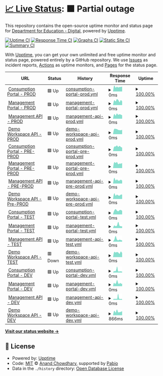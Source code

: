 # [📈 Live Status](https://DfE-Digital.github.io/find-and-use-an-api-upptime): <!--live status--> **🟧 Partial outage**

This repository contains the open-source uptime monitor and status page for [Department for Education - Digital](http://education.gov.uk/), powered by [Upptime](https://github.com/upptime/upptime).

[![Uptime CI](https://github.com/DfE-Digital/find-and-use-an-api-upptime/workflows/Uptime%20CI/badge.svg)](https://github.com/DfE-Digital/find-and-use-an-api-upptime/actions?query=workflow%3A%22Uptime+CI%22)
[![Response Time CI](https://github.com/DfE-Digital/find-and-use-an-api-upptime/workflows/Response%20Time%20CI/badge.svg)](https://github.com/DfE-Digital/find-and-use-an-api-upptime/actions?query=workflow%3A%22Response+Time+CI%22)
[![Graphs CI](https://github.com/DfE-Digital/find-and-use-an-api-upptime/workflows/Graphs%20CI/badge.svg)](https://github.com/DfE-Digital/find-and-use-an-api-upptime/actions?query=workflow%3A%22Graphs+CI%22)
[![Static Site CI](https://github.com/DfE-Digital/find-and-use-an-api-upptime/workflows/Static%20Site%20CI/badge.svg)](https://github.com/DfE-Digital/find-and-use-an-api-upptime/actions?query=workflow%3A%22Static+Site+CI%22)
[![Summary CI](https://github.com/DfE-Digital/find-and-use-an-api-upptime/workflows/Summary%20CI/badge.svg)](https://github.com/DfE-Digital/find-and-use-an-api-upptime/actions?query=workflow%3A%22Summary+CI%22)

With [Upptime](https://upptime.js.org), you can get your own unlimited and free uptime monitor and status page, powered entirely by a GitHub repository. We use [Issues](https://github.com/DfE-Digital/find-and-use-an-api-upptime/issues) as incident reports, [Actions](https://github.com/DfE-Digital/find-and-use-an-api-upptime/actions) as uptime monitors, and [Pages](https://DfE-Digital.github.io/find-and-use-an-api-upptime) for the status page.

<!--start: status pages-->
<!-- This summary is generated by Upptime (https://github.com/upptime/upptime) -->
<!-- Do not edit this manually, your changes will be overwritten -->
<!-- prettier-ignore -->
| URL | Status | History | Response Time | Uptime |
| --- | ------ | ------- | ------------- | ------ |
| <img alt="" src="https://icons.duckduckgo.com/ip3/beta-find-and-use-an-api.education.gov.uk.ico" height="13"> [Consumption Portal - PROD](https://beta-find-and-use-an-api.education.gov.uk) | 🟩 Up | [consumption-portal-prod.yml](https://github.com/DFE-Digital/find-and-use-an-api-upptime/commits/HEAD/history/consumption-portal-prod.yml) | <details><summary><img alt="Response time graph" src="./graphs/consumption-portal-prod/response-time-week.png" height="20"> 0ms</summary><br><a href="https://DfE-Digital.github.io/find-and-use-an-api-upptime/history/consumption-portal-prod"><img alt="Response time 673" src="https://img.shields.io/endpoint?url=https%3A%2F%2Fraw.githubusercontent.com%2FDFE-Digital%2Ffind-and-use-an-api-upptime%2FHEAD%2Fapi%2Fconsumption-portal-prod%2Fresponse-time.json"></a><br><a href="https://DfE-Digital.github.io/find-and-use-an-api-upptime/history/consumption-portal-prod"><img alt="24-hour response time 0" src="https://img.shields.io/endpoint?url=https%3A%2F%2Fraw.githubusercontent.com%2FDFE-Digital%2Ffind-and-use-an-api-upptime%2FHEAD%2Fapi%2Fconsumption-portal-prod%2Fresponse-time-day.json"></a><br><a href="https://DfE-Digital.github.io/find-and-use-an-api-upptime/history/consumption-portal-prod"><img alt="7-day response time 0" src="https://img.shields.io/endpoint?url=https%3A%2F%2Fraw.githubusercontent.com%2FDFE-Digital%2Ffind-and-use-an-api-upptime%2FHEAD%2Fapi%2Fconsumption-portal-prod%2Fresponse-time-week.json"></a><br><a href="https://DfE-Digital.github.io/find-and-use-an-api-upptime/history/consumption-portal-prod"><img alt="30-day response time 763" src="https://img.shields.io/endpoint?url=https%3A%2F%2Fraw.githubusercontent.com%2FDFE-Digital%2Ffind-and-use-an-api-upptime%2FHEAD%2Fapi%2Fconsumption-portal-prod%2Fresponse-time-month.json"></a><br><a href="https://DfE-Digital.github.io/find-and-use-an-api-upptime/history/consumption-portal-prod"><img alt="1-year response time 673" src="https://img.shields.io/endpoint?url=https%3A%2F%2Fraw.githubusercontent.com%2FDFE-Digital%2Ffind-and-use-an-api-upptime%2FHEAD%2Fapi%2Fconsumption-portal-prod%2Fresponse-time-year.json"></a></details> | <details><summary><a href="https://DfE-Digital.github.io/find-and-use-an-api-upptime/history/consumption-portal-prod">100.00%</a></summary><a href="https://DfE-Digital.github.io/find-and-use-an-api-upptime/history/consumption-portal-prod"><img alt="All-time uptime 90.08%" src="https://img.shields.io/endpoint?url=https%3A%2F%2Fraw.githubusercontent.com%2FDFE-Digital%2Ffind-and-use-an-api-upptime%2FHEAD%2Fapi%2Fconsumption-portal-prod%2Fuptime.json"></a><br><a href="https://DfE-Digital.github.io/find-and-use-an-api-upptime/history/consumption-portal-prod"><img alt="24-hour uptime 100.00%" src="https://img.shields.io/endpoint?url=https%3A%2F%2Fraw.githubusercontent.com%2FDFE-Digital%2Ffind-and-use-an-api-upptime%2FHEAD%2Fapi%2Fconsumption-portal-prod%2Fuptime-day.json"></a><br><a href="https://DfE-Digital.github.io/find-and-use-an-api-upptime/history/consumption-portal-prod"><img alt="7-day uptime 100.00%" src="https://img.shields.io/endpoint?url=https%3A%2F%2Fraw.githubusercontent.com%2FDFE-Digital%2Ffind-and-use-an-api-upptime%2FHEAD%2Fapi%2Fconsumption-portal-prod%2Fuptime-week.json"></a><br><a href="https://DfE-Digital.github.io/find-and-use-an-api-upptime/history/consumption-portal-prod"><img alt="30-day uptime 100.00%" src="https://img.shields.io/endpoint?url=https%3A%2F%2Fraw.githubusercontent.com%2FDFE-Digital%2Ffind-and-use-an-api-upptime%2FHEAD%2Fapi%2Fconsumption-portal-prod%2Fuptime-month.json"></a><br><a href="https://DfE-Digital.github.io/find-and-use-an-api-upptime/history/consumption-portal-prod"><img alt="1-year uptime 90.08%" src="https://img.shields.io/endpoint?url=https%3A%2F%2Fraw.githubusercontent.com%2FDFE-Digital%2Ffind-and-use-an-api-upptime%2FHEAD%2Fapi%2Fconsumption-portal-prod%2Fuptime-year.json"></a></details>
| <img alt="" src="https://icons.duckduckgo.com/ip3/apimanagement.education.gov.uk.ico" height="13"> [Management Portal - PROD](https://apimanagement.education.gov.uk) | 🟩 Up | [management-portal-prod.yml](https://github.com/DFE-Digital/find-and-use-an-api-upptime/commits/HEAD/history/management-portal-prod.yml) | <details><summary><img alt="Response time graph" src="./graphs/management-portal-prod/response-time-week.png" height="20"> 0ms</summary><br><a href="https://DfE-Digital.github.io/find-and-use-an-api-upptime/history/management-portal-prod"><img alt="Response time 696" src="https://img.shields.io/endpoint?url=https%3A%2F%2Fraw.githubusercontent.com%2FDFE-Digital%2Ffind-and-use-an-api-upptime%2FHEAD%2Fapi%2Fmanagement-portal-prod%2Fresponse-time.json"></a><br><a href="https://DfE-Digital.github.io/find-and-use-an-api-upptime/history/management-portal-prod"><img alt="24-hour response time 0" src="https://img.shields.io/endpoint?url=https%3A%2F%2Fraw.githubusercontent.com%2FDFE-Digital%2Ffind-and-use-an-api-upptime%2FHEAD%2Fapi%2Fmanagement-portal-prod%2Fresponse-time-day.json"></a><br><a href="https://DfE-Digital.github.io/find-and-use-an-api-upptime/history/management-portal-prod"><img alt="7-day response time 0" src="https://img.shields.io/endpoint?url=https%3A%2F%2Fraw.githubusercontent.com%2FDFE-Digital%2Ffind-and-use-an-api-upptime%2FHEAD%2Fapi%2Fmanagement-portal-prod%2Fresponse-time-week.json"></a><br><a href="https://DfE-Digital.github.io/find-and-use-an-api-upptime/history/management-portal-prod"><img alt="30-day response time 0" src="https://img.shields.io/endpoint?url=https%3A%2F%2Fraw.githubusercontent.com%2FDFE-Digital%2Ffind-and-use-an-api-upptime%2FHEAD%2Fapi%2Fmanagement-portal-prod%2Fresponse-time-month.json"></a><br><a href="https://DfE-Digital.github.io/find-and-use-an-api-upptime/history/management-portal-prod"><img alt="1-year response time 696" src="https://img.shields.io/endpoint?url=https%3A%2F%2Fraw.githubusercontent.com%2FDFE-Digital%2Ffind-and-use-an-api-upptime%2FHEAD%2Fapi%2Fmanagement-portal-prod%2Fresponse-time-year.json"></a></details> | <details><summary><a href="https://DfE-Digital.github.io/find-and-use-an-api-upptime/history/management-portal-prod">100.00%</a></summary><a href="https://DfE-Digital.github.io/find-and-use-an-api-upptime/history/management-portal-prod"><img alt="All-time uptime 100.00%" src="https://img.shields.io/endpoint?url=https%3A%2F%2Fraw.githubusercontent.com%2FDFE-Digital%2Ffind-and-use-an-api-upptime%2FHEAD%2Fapi%2Fmanagement-portal-prod%2Fuptime.json"></a><br><a href="https://DfE-Digital.github.io/find-and-use-an-api-upptime/history/management-portal-prod"><img alt="24-hour uptime 100.00%" src="https://img.shields.io/endpoint?url=https%3A%2F%2Fraw.githubusercontent.com%2FDFE-Digital%2Ffind-and-use-an-api-upptime%2FHEAD%2Fapi%2Fmanagement-portal-prod%2Fuptime-day.json"></a><br><a href="https://DfE-Digital.github.io/find-and-use-an-api-upptime/history/management-portal-prod"><img alt="7-day uptime 100.00%" src="https://img.shields.io/endpoint?url=https%3A%2F%2Fraw.githubusercontent.com%2FDFE-Digital%2Ffind-and-use-an-api-upptime%2FHEAD%2Fapi%2Fmanagement-portal-prod%2Fuptime-week.json"></a><br><a href="https://DfE-Digital.github.io/find-and-use-an-api-upptime/history/management-portal-prod"><img alt="30-day uptime 100.00%" src="https://img.shields.io/endpoint?url=https%3A%2F%2Fraw.githubusercontent.com%2FDFE-Digital%2Ffind-and-use-an-api-upptime%2FHEAD%2Fapi%2Fmanagement-portal-prod%2Fuptime-month.json"></a><br><a href="https://DfE-Digital.github.io/find-and-use-an-api-upptime/history/management-portal-prod"><img alt="1-year uptime 100.00%" src="https://img.shields.io/endpoint?url=https%3A%2F%2Fraw.githubusercontent.com%2FDFE-Digital%2Ffind-and-use-an-api-upptime%2FHEAD%2Fapi%2Fmanagement-portal-prod%2Fuptime-year.json"></a></details>
| <img alt="" src="https://icons.duckduckgo.com/ip3/apimanagement.education.gov.uk.ico" height="13"> [Management API - PROD](https://apimanagement.education.gov.uk/api/tasks/apis) | 🟩 Up | [management-api-prod.yml](https://github.com/DFE-Digital/find-and-use-an-api-upptime/commits/HEAD/history/management-api-prod.yml) | <details><summary><img alt="Response time graph" src="./graphs/management-api-prod/response-time-week.png" height="20"> 0ms</summary><br><a href="https://DfE-Digital.github.io/find-and-use-an-api-upptime/history/management-api-prod"><img alt="Response time 185" src="https://img.shields.io/endpoint?url=https%3A%2F%2Fraw.githubusercontent.com%2FDFE-Digital%2Ffind-and-use-an-api-upptime%2FHEAD%2Fapi%2Fmanagement-api-prod%2Fresponse-time.json"></a><br><a href="https://DfE-Digital.github.io/find-and-use-an-api-upptime/history/management-api-prod"><img alt="24-hour response time 0" src="https://img.shields.io/endpoint?url=https%3A%2F%2Fraw.githubusercontent.com%2FDFE-Digital%2Ffind-and-use-an-api-upptime%2FHEAD%2Fapi%2Fmanagement-api-prod%2Fresponse-time-day.json"></a><br><a href="https://DfE-Digital.github.io/find-and-use-an-api-upptime/history/management-api-prod"><img alt="7-day response time 0" src="https://img.shields.io/endpoint?url=https%3A%2F%2Fraw.githubusercontent.com%2FDFE-Digital%2Ffind-and-use-an-api-upptime%2FHEAD%2Fapi%2Fmanagement-api-prod%2Fresponse-time-week.json"></a><br><a href="https://DfE-Digital.github.io/find-and-use-an-api-upptime/history/management-api-prod"><img alt="30-day response time 0" src="https://img.shields.io/endpoint?url=https%3A%2F%2Fraw.githubusercontent.com%2FDFE-Digital%2Ffind-and-use-an-api-upptime%2FHEAD%2Fapi%2Fmanagement-api-prod%2Fresponse-time-month.json"></a><br><a href="https://DfE-Digital.github.io/find-and-use-an-api-upptime/history/management-api-prod"><img alt="1-year response time 185" src="https://img.shields.io/endpoint?url=https%3A%2F%2Fraw.githubusercontent.com%2FDFE-Digital%2Ffind-and-use-an-api-upptime%2FHEAD%2Fapi%2Fmanagement-api-prod%2Fresponse-time-year.json"></a></details> | <details><summary><a href="https://DfE-Digital.github.io/find-and-use-an-api-upptime/history/management-api-prod">100.00%</a></summary><a href="https://DfE-Digital.github.io/find-and-use-an-api-upptime/history/management-api-prod"><img alt="All-time uptime 99.91%" src="https://img.shields.io/endpoint?url=https%3A%2F%2Fraw.githubusercontent.com%2FDFE-Digital%2Ffind-and-use-an-api-upptime%2FHEAD%2Fapi%2Fmanagement-api-prod%2Fuptime.json"></a><br><a href="https://DfE-Digital.github.io/find-and-use-an-api-upptime/history/management-api-prod"><img alt="24-hour uptime 100.00%" src="https://img.shields.io/endpoint?url=https%3A%2F%2Fraw.githubusercontent.com%2FDFE-Digital%2Ffind-and-use-an-api-upptime%2FHEAD%2Fapi%2Fmanagement-api-prod%2Fuptime-day.json"></a><br><a href="https://DfE-Digital.github.io/find-and-use-an-api-upptime/history/management-api-prod"><img alt="7-day uptime 100.00%" src="https://img.shields.io/endpoint?url=https%3A%2F%2Fraw.githubusercontent.com%2FDFE-Digital%2Ffind-and-use-an-api-upptime%2FHEAD%2Fapi%2Fmanagement-api-prod%2Fuptime-week.json"></a><br><a href="https://DfE-Digital.github.io/find-and-use-an-api-upptime/history/management-api-prod"><img alt="30-day uptime 100.00%" src="https://img.shields.io/endpoint?url=https%3A%2F%2Fraw.githubusercontent.com%2FDFE-Digital%2Ffind-and-use-an-api-upptime%2FHEAD%2Fapi%2Fmanagement-api-prod%2Fuptime-month.json"></a><br><a href="https://DfE-Digital.github.io/find-and-use-an-api-upptime/history/management-api-prod"><img alt="1-year uptime 99.91%" src="https://img.shields.io/endpoint?url=https%3A%2F%2Fraw.githubusercontent.com%2FDFE-Digital%2Ffind-and-use-an-api-upptime%2FHEAD%2Fapi%2Fmanagement-api-prod%2Fuptime-year.json"></a></details>
| <img alt="" src="https://icons.duckduckgo.com/ip3/api.education.gov.uk.ico" height="13"> [Demo Workspace API - PROD](https://api.education.gov.uk/example/getInformation) | 🟩 Up | [demo-workspace-api-prod.yml](https://github.com/DFE-Digital/find-and-use-an-api-upptime/commits/HEAD/history/demo-workspace-api-prod.yml) | <details><summary><img alt="Response time graph" src="./graphs/demo-workspace-api-prod/response-time-week.png" height="20"> 0ms</summary><br><a href="https://DfE-Digital.github.io/find-and-use-an-api-upptime/history/demo-workspace-api-prod"><img alt="Response time 531" src="https://img.shields.io/endpoint?url=https%3A%2F%2Fraw.githubusercontent.com%2FDFE-Digital%2Ffind-and-use-an-api-upptime%2FHEAD%2Fapi%2Fdemo-workspace-api-prod%2Fresponse-time.json"></a><br><a href="https://DfE-Digital.github.io/find-and-use-an-api-upptime/history/demo-workspace-api-prod"><img alt="24-hour response time 0" src="https://img.shields.io/endpoint?url=https%3A%2F%2Fraw.githubusercontent.com%2FDFE-Digital%2Ffind-and-use-an-api-upptime%2FHEAD%2Fapi%2Fdemo-workspace-api-prod%2Fresponse-time-day.json"></a><br><a href="https://DfE-Digital.github.io/find-and-use-an-api-upptime/history/demo-workspace-api-prod"><img alt="7-day response time 0" src="https://img.shields.io/endpoint?url=https%3A%2F%2Fraw.githubusercontent.com%2FDFE-Digital%2Ffind-and-use-an-api-upptime%2FHEAD%2Fapi%2Fdemo-workspace-api-prod%2Fresponse-time-week.json"></a><br><a href="https://DfE-Digital.github.io/find-and-use-an-api-upptime/history/demo-workspace-api-prod"><img alt="30-day response time 0" src="https://img.shields.io/endpoint?url=https%3A%2F%2Fraw.githubusercontent.com%2FDFE-Digital%2Ffind-and-use-an-api-upptime%2FHEAD%2Fapi%2Fdemo-workspace-api-prod%2Fresponse-time-month.json"></a><br><a href="https://DfE-Digital.github.io/find-and-use-an-api-upptime/history/demo-workspace-api-prod"><img alt="1-year response time 531" src="https://img.shields.io/endpoint?url=https%3A%2F%2Fraw.githubusercontent.com%2FDFE-Digital%2Ffind-and-use-an-api-upptime%2FHEAD%2Fapi%2Fdemo-workspace-api-prod%2Fresponse-time-year.json"></a></details> | <details><summary><a href="https://DfE-Digital.github.io/find-and-use-an-api-upptime/history/demo-workspace-api-prod">100.00%</a></summary><a href="https://DfE-Digital.github.io/find-and-use-an-api-upptime/history/demo-workspace-api-prod"><img alt="All-time uptime 99.98%" src="https://img.shields.io/endpoint?url=https%3A%2F%2Fraw.githubusercontent.com%2FDFE-Digital%2Ffind-and-use-an-api-upptime%2FHEAD%2Fapi%2Fdemo-workspace-api-prod%2Fuptime.json"></a><br><a href="https://DfE-Digital.github.io/find-and-use-an-api-upptime/history/demo-workspace-api-prod"><img alt="24-hour uptime 100.00%" src="https://img.shields.io/endpoint?url=https%3A%2F%2Fraw.githubusercontent.com%2FDFE-Digital%2Ffind-and-use-an-api-upptime%2FHEAD%2Fapi%2Fdemo-workspace-api-prod%2Fuptime-day.json"></a><br><a href="https://DfE-Digital.github.io/find-and-use-an-api-upptime/history/demo-workspace-api-prod"><img alt="7-day uptime 100.00%" src="https://img.shields.io/endpoint?url=https%3A%2F%2Fraw.githubusercontent.com%2FDFE-Digital%2Ffind-and-use-an-api-upptime%2FHEAD%2Fapi%2Fdemo-workspace-api-prod%2Fuptime-week.json"></a><br><a href="https://DfE-Digital.github.io/find-and-use-an-api-upptime/history/demo-workspace-api-prod"><img alt="30-day uptime 100.00%" src="https://img.shields.io/endpoint?url=https%3A%2F%2Fraw.githubusercontent.com%2FDFE-Digital%2Ffind-and-use-an-api-upptime%2FHEAD%2Fapi%2Fdemo-workspace-api-prod%2Fuptime-month.json"></a><br><a href="https://DfE-Digital.github.io/find-and-use-an-api-upptime/history/demo-workspace-api-prod"><img alt="1-year uptime 99.98%" src="https://img.shields.io/endpoint?url=https%3A%2F%2Fraw.githubusercontent.com%2FDFE-Digital%2Ffind-and-use-an-api-upptime%2FHEAD%2Fapi%2Fdemo-workspace-api-prod%2Fuptime-year.json"></a></details>
| <img alt="" src="https://icons.duckduckgo.com/ip3/pp-find-and-use-an-api.education.gov.uk.ico" height="13"> [Consumption Portal - PRE-PROD](https://pp-find-and-use-an-api.education.gov.uk) | 🟩 Up | [consumption-portal-pre-prod.yml](https://github.com/DFE-Digital/find-and-use-an-api-upptime/commits/HEAD/history/consumption-portal-pre-prod.yml) | <details><summary><img alt="Response time graph" src="./graphs/consumption-portal-pre-prod/response-time-week.png" height="20"> 0ms</summary><br><a href="https://DfE-Digital.github.io/find-and-use-an-api-upptime/history/consumption-portal-pre-prod"><img alt="Response time 677" src="https://img.shields.io/endpoint?url=https%3A%2F%2Fraw.githubusercontent.com%2FDFE-Digital%2Ffind-and-use-an-api-upptime%2FHEAD%2Fapi%2Fconsumption-portal-pre-prod%2Fresponse-time.json"></a><br><a href="https://DfE-Digital.github.io/find-and-use-an-api-upptime/history/consumption-portal-pre-prod"><img alt="24-hour response time 0" src="https://img.shields.io/endpoint?url=https%3A%2F%2Fraw.githubusercontent.com%2FDFE-Digital%2Ffind-and-use-an-api-upptime%2FHEAD%2Fapi%2Fconsumption-portal-pre-prod%2Fresponse-time-day.json"></a><br><a href="https://DfE-Digital.github.io/find-and-use-an-api-upptime/history/consumption-portal-pre-prod"><img alt="7-day response time 0" src="https://img.shields.io/endpoint?url=https%3A%2F%2Fraw.githubusercontent.com%2FDFE-Digital%2Ffind-and-use-an-api-upptime%2FHEAD%2Fapi%2Fconsumption-portal-pre-prod%2Fresponse-time-week.json"></a><br><a href="https://DfE-Digital.github.io/find-and-use-an-api-upptime/history/consumption-portal-pre-prod"><img alt="30-day response time 0" src="https://img.shields.io/endpoint?url=https%3A%2F%2Fraw.githubusercontent.com%2FDFE-Digital%2Ffind-and-use-an-api-upptime%2FHEAD%2Fapi%2Fconsumption-portal-pre-prod%2Fresponse-time-month.json"></a><br><a href="https://DfE-Digital.github.io/find-and-use-an-api-upptime/history/consumption-portal-pre-prod"><img alt="1-year response time 677" src="https://img.shields.io/endpoint?url=https%3A%2F%2Fraw.githubusercontent.com%2FDFE-Digital%2Ffind-and-use-an-api-upptime%2FHEAD%2Fapi%2Fconsumption-portal-pre-prod%2Fresponse-time-year.json"></a></details> | <details><summary><a href="https://DfE-Digital.github.io/find-and-use-an-api-upptime/history/consumption-portal-pre-prod">100.00%</a></summary><a href="https://DfE-Digital.github.io/find-and-use-an-api-upptime/history/consumption-portal-pre-prod"><img alt="All-time uptime 100.00%" src="https://img.shields.io/endpoint?url=https%3A%2F%2Fraw.githubusercontent.com%2FDFE-Digital%2Ffind-and-use-an-api-upptime%2FHEAD%2Fapi%2Fconsumption-portal-pre-prod%2Fuptime.json"></a><br><a href="https://DfE-Digital.github.io/find-and-use-an-api-upptime/history/consumption-portal-pre-prod"><img alt="24-hour uptime 100.00%" src="https://img.shields.io/endpoint?url=https%3A%2F%2Fraw.githubusercontent.com%2FDFE-Digital%2Ffind-and-use-an-api-upptime%2FHEAD%2Fapi%2Fconsumption-portal-pre-prod%2Fuptime-day.json"></a><br><a href="https://DfE-Digital.github.io/find-and-use-an-api-upptime/history/consumption-portal-pre-prod"><img alt="7-day uptime 100.00%" src="https://img.shields.io/endpoint?url=https%3A%2F%2Fraw.githubusercontent.com%2FDFE-Digital%2Ffind-and-use-an-api-upptime%2FHEAD%2Fapi%2Fconsumption-portal-pre-prod%2Fuptime-week.json"></a><br><a href="https://DfE-Digital.github.io/find-and-use-an-api-upptime/history/consumption-portal-pre-prod"><img alt="30-day uptime 100.00%" src="https://img.shields.io/endpoint?url=https%3A%2F%2Fraw.githubusercontent.com%2FDFE-Digital%2Ffind-and-use-an-api-upptime%2FHEAD%2Fapi%2Fconsumption-portal-pre-prod%2Fuptime-month.json"></a><br><a href="https://DfE-Digital.github.io/find-and-use-an-api-upptime/history/consumption-portal-pre-prod"><img alt="1-year uptime 100.00%" src="https://img.shields.io/endpoint?url=https%3A%2F%2Fraw.githubusercontent.com%2FDFE-Digital%2Ffind-and-use-an-api-upptime%2FHEAD%2Fapi%2Fconsumption-portal-pre-prod%2Fuptime-year.json"></a></details>
| <img alt="" src="https://icons.duckduckgo.com/ip3/pp-apimanagement.education.gov.uk.ico" height="13"> [Management Portal - PRE-PROD](https://pp-apimanagement.education.gov.uk) | 🟩 Up | [management-portal-pre-prod.yml](https://github.com/DFE-Digital/find-and-use-an-api-upptime/commits/HEAD/history/management-portal-pre-prod.yml) | <details><summary><img alt="Response time graph" src="./graphs/management-portal-pre-prod/response-time-week.png" height="20"> 0ms</summary><br><a href="https://DfE-Digital.github.io/find-and-use-an-api-upptime/history/management-portal-pre-prod"><img alt="Response time 634" src="https://img.shields.io/endpoint?url=https%3A%2F%2Fraw.githubusercontent.com%2FDFE-Digital%2Ffind-and-use-an-api-upptime%2FHEAD%2Fapi%2Fmanagement-portal-pre-prod%2Fresponse-time.json"></a><br><a href="https://DfE-Digital.github.io/find-and-use-an-api-upptime/history/management-portal-pre-prod"><img alt="24-hour response time 0" src="https://img.shields.io/endpoint?url=https%3A%2F%2Fraw.githubusercontent.com%2FDFE-Digital%2Ffind-and-use-an-api-upptime%2FHEAD%2Fapi%2Fmanagement-portal-pre-prod%2Fresponse-time-day.json"></a><br><a href="https://DfE-Digital.github.io/find-and-use-an-api-upptime/history/management-portal-pre-prod"><img alt="7-day response time 0" src="https://img.shields.io/endpoint?url=https%3A%2F%2Fraw.githubusercontent.com%2FDFE-Digital%2Ffind-and-use-an-api-upptime%2FHEAD%2Fapi%2Fmanagement-portal-pre-prod%2Fresponse-time-week.json"></a><br><a href="https://DfE-Digital.github.io/find-and-use-an-api-upptime/history/management-portal-pre-prod"><img alt="30-day response time 0" src="https://img.shields.io/endpoint?url=https%3A%2F%2Fraw.githubusercontent.com%2FDFE-Digital%2Ffind-and-use-an-api-upptime%2FHEAD%2Fapi%2Fmanagement-portal-pre-prod%2Fresponse-time-month.json"></a><br><a href="https://DfE-Digital.github.io/find-and-use-an-api-upptime/history/management-portal-pre-prod"><img alt="1-year response time 634" src="https://img.shields.io/endpoint?url=https%3A%2F%2Fraw.githubusercontent.com%2FDFE-Digital%2Ffind-and-use-an-api-upptime%2FHEAD%2Fapi%2Fmanagement-portal-pre-prod%2Fresponse-time-year.json"></a></details> | <details><summary><a href="https://DfE-Digital.github.io/find-and-use-an-api-upptime/history/management-portal-pre-prod">100.00%</a></summary><a href="https://DfE-Digital.github.io/find-and-use-an-api-upptime/history/management-portal-pre-prod"><img alt="All-time uptime 100.00%" src="https://img.shields.io/endpoint?url=https%3A%2F%2Fraw.githubusercontent.com%2FDFE-Digital%2Ffind-and-use-an-api-upptime%2FHEAD%2Fapi%2Fmanagement-portal-pre-prod%2Fuptime.json"></a><br><a href="https://DfE-Digital.github.io/find-and-use-an-api-upptime/history/management-portal-pre-prod"><img alt="24-hour uptime 100.00%" src="https://img.shields.io/endpoint?url=https%3A%2F%2Fraw.githubusercontent.com%2FDFE-Digital%2Ffind-and-use-an-api-upptime%2FHEAD%2Fapi%2Fmanagement-portal-pre-prod%2Fuptime-day.json"></a><br><a href="https://DfE-Digital.github.io/find-and-use-an-api-upptime/history/management-portal-pre-prod"><img alt="7-day uptime 100.00%" src="https://img.shields.io/endpoint?url=https%3A%2F%2Fraw.githubusercontent.com%2FDFE-Digital%2Ffind-and-use-an-api-upptime%2FHEAD%2Fapi%2Fmanagement-portal-pre-prod%2Fuptime-week.json"></a><br><a href="https://DfE-Digital.github.io/find-and-use-an-api-upptime/history/management-portal-pre-prod"><img alt="30-day uptime 100.00%" src="https://img.shields.io/endpoint?url=https%3A%2F%2Fraw.githubusercontent.com%2FDFE-Digital%2Ffind-and-use-an-api-upptime%2FHEAD%2Fapi%2Fmanagement-portal-pre-prod%2Fuptime-month.json"></a><br><a href="https://DfE-Digital.github.io/find-and-use-an-api-upptime/history/management-portal-pre-prod"><img alt="1-year uptime 100.00%" src="https://img.shields.io/endpoint?url=https%3A%2F%2Fraw.githubusercontent.com%2FDFE-Digital%2Ffind-and-use-an-api-upptime%2FHEAD%2Fapi%2Fmanagement-portal-pre-prod%2Fuptime-year.json"></a></details>
| <img alt="" src="https://icons.duckduckgo.com/ip3/pp-apimanagement.education.gov.uk.ico" height="13"> [Management API - PRE-PROD](https://pp-apimanagement.education.gov.uk/api/tasks/apis) | 🟩 Up | [management-api-pre-prod.yml](https://github.com/DFE-Digital/find-and-use-an-api-upptime/commits/HEAD/history/management-api-pre-prod.yml) | <details><summary><img alt="Response time graph" src="./graphs/management-api-pre-prod/response-time-week.png" height="20"> 0ms</summary><br><a href="https://DfE-Digital.github.io/find-and-use-an-api-upptime/history/management-api-pre-prod"><img alt="Response time 222" src="https://img.shields.io/endpoint?url=https%3A%2F%2Fraw.githubusercontent.com%2FDFE-Digital%2Ffind-and-use-an-api-upptime%2FHEAD%2Fapi%2Fmanagement-api-pre-prod%2Fresponse-time.json"></a><br><a href="https://DfE-Digital.github.io/find-and-use-an-api-upptime/history/management-api-pre-prod"><img alt="24-hour response time 0" src="https://img.shields.io/endpoint?url=https%3A%2F%2Fraw.githubusercontent.com%2FDFE-Digital%2Ffind-and-use-an-api-upptime%2FHEAD%2Fapi%2Fmanagement-api-pre-prod%2Fresponse-time-day.json"></a><br><a href="https://DfE-Digital.github.io/find-and-use-an-api-upptime/history/management-api-pre-prod"><img alt="7-day response time 0" src="https://img.shields.io/endpoint?url=https%3A%2F%2Fraw.githubusercontent.com%2FDFE-Digital%2Ffind-and-use-an-api-upptime%2FHEAD%2Fapi%2Fmanagement-api-pre-prod%2Fresponse-time-week.json"></a><br><a href="https://DfE-Digital.github.io/find-and-use-an-api-upptime/history/management-api-pre-prod"><img alt="30-day response time 0" src="https://img.shields.io/endpoint?url=https%3A%2F%2Fraw.githubusercontent.com%2FDFE-Digital%2Ffind-and-use-an-api-upptime%2FHEAD%2Fapi%2Fmanagement-api-pre-prod%2Fresponse-time-month.json"></a><br><a href="https://DfE-Digital.github.io/find-and-use-an-api-upptime/history/management-api-pre-prod"><img alt="1-year response time 222" src="https://img.shields.io/endpoint?url=https%3A%2F%2Fraw.githubusercontent.com%2FDFE-Digital%2Ffind-and-use-an-api-upptime%2FHEAD%2Fapi%2Fmanagement-api-pre-prod%2Fresponse-time-year.json"></a></details> | <details><summary><a href="https://DfE-Digital.github.io/find-and-use-an-api-upptime/history/management-api-pre-prod">100.00%</a></summary><a href="https://DfE-Digital.github.io/find-and-use-an-api-upptime/history/management-api-pre-prod"><img alt="All-time uptime 99.91%" src="https://img.shields.io/endpoint?url=https%3A%2F%2Fraw.githubusercontent.com%2FDFE-Digital%2Ffind-and-use-an-api-upptime%2FHEAD%2Fapi%2Fmanagement-api-pre-prod%2Fuptime.json"></a><br><a href="https://DfE-Digital.github.io/find-and-use-an-api-upptime/history/management-api-pre-prod"><img alt="24-hour uptime 100.00%" src="https://img.shields.io/endpoint?url=https%3A%2F%2Fraw.githubusercontent.com%2FDFE-Digital%2Ffind-and-use-an-api-upptime%2FHEAD%2Fapi%2Fmanagement-api-pre-prod%2Fuptime-day.json"></a><br><a href="https://DfE-Digital.github.io/find-and-use-an-api-upptime/history/management-api-pre-prod"><img alt="7-day uptime 100.00%" src="https://img.shields.io/endpoint?url=https%3A%2F%2Fraw.githubusercontent.com%2FDFE-Digital%2Ffind-and-use-an-api-upptime%2FHEAD%2Fapi%2Fmanagement-api-pre-prod%2Fuptime-week.json"></a><br><a href="https://DfE-Digital.github.io/find-and-use-an-api-upptime/history/management-api-pre-prod"><img alt="30-day uptime 100.00%" src="https://img.shields.io/endpoint?url=https%3A%2F%2Fraw.githubusercontent.com%2FDFE-Digital%2Ffind-and-use-an-api-upptime%2FHEAD%2Fapi%2Fmanagement-api-pre-prod%2Fuptime-month.json"></a><br><a href="https://DfE-Digital.github.io/find-and-use-an-api-upptime/history/management-api-pre-prod"><img alt="1-year uptime 99.91%" src="https://img.shields.io/endpoint?url=https%3A%2F%2Fraw.githubusercontent.com%2FDFE-Digital%2Ffind-and-use-an-api-upptime%2FHEAD%2Fapi%2Fmanagement-api-pre-prod%2Fuptime-year.json"></a></details>
| <img alt="" src="https://icons.duckduckgo.com/ip3/pp-api.education.gov.uk.ico" height="13"> [Demo Workspace API - Pre-PROD](https://pp-api.education.gov.uk/example/getInformation) | 🟩 Up | [demo-workspace-api-pre-prod.yml](https://github.com/DFE-Digital/find-and-use-an-api-upptime/commits/HEAD/history/demo-workspace-api-pre-prod.yml) | <details><summary><img alt="Response time graph" src="./graphs/demo-workspace-api-pre-prod/response-time-week.png" height="20"> 0ms</summary><br><a href="https://DfE-Digital.github.io/find-and-use-an-api-upptime/history/demo-workspace-api-pre-prod"><img alt="Response time 421" src="https://img.shields.io/endpoint?url=https%3A%2F%2Fraw.githubusercontent.com%2FDFE-Digital%2Ffind-and-use-an-api-upptime%2FHEAD%2Fapi%2Fdemo-workspace-api-pre-prod%2Fresponse-time.json"></a><br><a href="https://DfE-Digital.github.io/find-and-use-an-api-upptime/history/demo-workspace-api-pre-prod"><img alt="24-hour response time 0" src="https://img.shields.io/endpoint?url=https%3A%2F%2Fraw.githubusercontent.com%2FDFE-Digital%2Ffind-and-use-an-api-upptime%2FHEAD%2Fapi%2Fdemo-workspace-api-pre-prod%2Fresponse-time-day.json"></a><br><a href="https://DfE-Digital.github.io/find-and-use-an-api-upptime/history/demo-workspace-api-pre-prod"><img alt="7-day response time 0" src="https://img.shields.io/endpoint?url=https%3A%2F%2Fraw.githubusercontent.com%2FDFE-Digital%2Ffind-and-use-an-api-upptime%2FHEAD%2Fapi%2Fdemo-workspace-api-pre-prod%2Fresponse-time-week.json"></a><br><a href="https://DfE-Digital.github.io/find-and-use-an-api-upptime/history/demo-workspace-api-pre-prod"><img alt="30-day response time 0" src="https://img.shields.io/endpoint?url=https%3A%2F%2Fraw.githubusercontent.com%2FDFE-Digital%2Ffind-and-use-an-api-upptime%2FHEAD%2Fapi%2Fdemo-workspace-api-pre-prod%2Fresponse-time-month.json"></a><br><a href="https://DfE-Digital.github.io/find-and-use-an-api-upptime/history/demo-workspace-api-pre-prod"><img alt="1-year response time 421" src="https://img.shields.io/endpoint?url=https%3A%2F%2Fraw.githubusercontent.com%2FDFE-Digital%2Ffind-and-use-an-api-upptime%2FHEAD%2Fapi%2Fdemo-workspace-api-pre-prod%2Fresponse-time-year.json"></a></details> | <details><summary><a href="https://DfE-Digital.github.io/find-and-use-an-api-upptime/history/demo-workspace-api-pre-prod">100.00%</a></summary><a href="https://DfE-Digital.github.io/find-and-use-an-api-upptime/history/demo-workspace-api-pre-prod"><img alt="All-time uptime 99.98%" src="https://img.shields.io/endpoint?url=https%3A%2F%2Fraw.githubusercontent.com%2FDFE-Digital%2Ffind-and-use-an-api-upptime%2FHEAD%2Fapi%2Fdemo-workspace-api-pre-prod%2Fuptime.json"></a><br><a href="https://DfE-Digital.github.io/find-and-use-an-api-upptime/history/demo-workspace-api-pre-prod"><img alt="24-hour uptime 100.00%" src="https://img.shields.io/endpoint?url=https%3A%2F%2Fraw.githubusercontent.com%2FDFE-Digital%2Ffind-and-use-an-api-upptime%2FHEAD%2Fapi%2Fdemo-workspace-api-pre-prod%2Fuptime-day.json"></a><br><a href="https://DfE-Digital.github.io/find-and-use-an-api-upptime/history/demo-workspace-api-pre-prod"><img alt="7-day uptime 100.00%" src="https://img.shields.io/endpoint?url=https%3A%2F%2Fraw.githubusercontent.com%2FDFE-Digital%2Ffind-and-use-an-api-upptime%2FHEAD%2Fapi%2Fdemo-workspace-api-pre-prod%2Fuptime-week.json"></a><br><a href="https://DfE-Digital.github.io/find-and-use-an-api-upptime/history/demo-workspace-api-pre-prod"><img alt="30-day uptime 100.00%" src="https://img.shields.io/endpoint?url=https%3A%2F%2Fraw.githubusercontent.com%2FDFE-Digital%2Ffind-and-use-an-api-upptime%2FHEAD%2Fapi%2Fdemo-workspace-api-pre-prod%2Fuptime-month.json"></a><br><a href="https://DfE-Digital.github.io/find-and-use-an-api-upptime/history/demo-workspace-api-pre-prod"><img alt="1-year uptime 99.98%" src="https://img.shields.io/endpoint?url=https%3A%2F%2Fraw.githubusercontent.com%2FDFE-Digital%2Ffind-and-use-an-api-upptime%2FHEAD%2Fapi%2Fdemo-workspace-api-pre-prod%2Fuptime-year.json"></a></details>
| <img alt="" src="https://icons.duckduckgo.com/ip3/test-find-and-use-an-api.education.gov.uk.ico" height="13"> [Consumption Portal - TEST](https://test-find-and-use-an-api.education.gov.uk) | 🟩 Up | [consumption-portal-test.yml](https://github.com/DFE-Digital/find-and-use-an-api-upptime/commits/HEAD/history/consumption-portal-test.yml) | <details><summary><img alt="Response time graph" src="./graphs/consumption-portal-test/response-time-week.png" height="20"> 0ms</summary><br><a href="https://DfE-Digital.github.io/find-and-use-an-api-upptime/history/consumption-portal-test"><img alt="Response time 648" src="https://img.shields.io/endpoint?url=https%3A%2F%2Fraw.githubusercontent.com%2FDFE-Digital%2Ffind-and-use-an-api-upptime%2FHEAD%2Fapi%2Fconsumption-portal-test%2Fresponse-time.json"></a><br><a href="https://DfE-Digital.github.io/find-and-use-an-api-upptime/history/consumption-portal-test"><img alt="24-hour response time 0" src="https://img.shields.io/endpoint?url=https%3A%2F%2Fraw.githubusercontent.com%2FDFE-Digital%2Ffind-and-use-an-api-upptime%2FHEAD%2Fapi%2Fconsumption-portal-test%2Fresponse-time-day.json"></a><br><a href="https://DfE-Digital.github.io/find-and-use-an-api-upptime/history/consumption-portal-test"><img alt="7-day response time 0" src="https://img.shields.io/endpoint?url=https%3A%2F%2Fraw.githubusercontent.com%2FDFE-Digital%2Ffind-and-use-an-api-upptime%2FHEAD%2Fapi%2Fconsumption-portal-test%2Fresponse-time-week.json"></a><br><a href="https://DfE-Digital.github.io/find-and-use-an-api-upptime/history/consumption-portal-test"><img alt="30-day response time 0" src="https://img.shields.io/endpoint?url=https%3A%2F%2Fraw.githubusercontent.com%2FDFE-Digital%2Ffind-and-use-an-api-upptime%2FHEAD%2Fapi%2Fconsumption-portal-test%2Fresponse-time-month.json"></a><br><a href="https://DfE-Digital.github.io/find-and-use-an-api-upptime/history/consumption-portal-test"><img alt="1-year response time 648" src="https://img.shields.io/endpoint?url=https%3A%2F%2Fraw.githubusercontent.com%2FDFE-Digital%2Ffind-and-use-an-api-upptime%2FHEAD%2Fapi%2Fconsumption-portal-test%2Fresponse-time-year.json"></a></details> | <details><summary><a href="https://DfE-Digital.github.io/find-and-use-an-api-upptime/history/consumption-portal-test">100.00%</a></summary><a href="https://DfE-Digital.github.io/find-and-use-an-api-upptime/history/consumption-portal-test"><img alt="All-time uptime 100.00%" src="https://img.shields.io/endpoint?url=https%3A%2F%2Fraw.githubusercontent.com%2FDFE-Digital%2Ffind-and-use-an-api-upptime%2FHEAD%2Fapi%2Fconsumption-portal-test%2Fuptime.json"></a><br><a href="https://DfE-Digital.github.io/find-and-use-an-api-upptime/history/consumption-portal-test"><img alt="24-hour uptime 100.00%" src="https://img.shields.io/endpoint?url=https%3A%2F%2Fraw.githubusercontent.com%2FDFE-Digital%2Ffind-and-use-an-api-upptime%2FHEAD%2Fapi%2Fconsumption-portal-test%2Fuptime-day.json"></a><br><a href="https://DfE-Digital.github.io/find-and-use-an-api-upptime/history/consumption-portal-test"><img alt="7-day uptime 100.00%" src="https://img.shields.io/endpoint?url=https%3A%2F%2Fraw.githubusercontent.com%2FDFE-Digital%2Ffind-and-use-an-api-upptime%2FHEAD%2Fapi%2Fconsumption-portal-test%2Fuptime-week.json"></a><br><a href="https://DfE-Digital.github.io/find-and-use-an-api-upptime/history/consumption-portal-test"><img alt="30-day uptime 100.00%" src="https://img.shields.io/endpoint?url=https%3A%2F%2Fraw.githubusercontent.com%2FDFE-Digital%2Ffind-and-use-an-api-upptime%2FHEAD%2Fapi%2Fconsumption-portal-test%2Fuptime-month.json"></a><br><a href="https://DfE-Digital.github.io/find-and-use-an-api-upptime/history/consumption-portal-test"><img alt="1-year uptime 100.00%" src="https://img.shields.io/endpoint?url=https%3A%2F%2Fraw.githubusercontent.com%2FDFE-Digital%2Ffind-and-use-an-api-upptime%2FHEAD%2Fapi%2Fconsumption-portal-test%2Fuptime-year.json"></a></details>
| <img alt="" src="https://icons.duckduckgo.com/ip3/test-apimanagement.education.gov.uk.ico" height="13"> [Management Portal - TEST](https://test-apimanagement.education.gov.uk) | 🟩 Up | [management-portal-test.yml](https://github.com/DFE-Digital/find-and-use-an-api-upptime/commits/HEAD/history/management-portal-test.yml) | <details><summary><img alt="Response time graph" src="./graphs/management-portal-test/response-time-week.png" height="20"> 0ms</summary><br><a href="https://DfE-Digital.github.io/find-and-use-an-api-upptime/history/management-portal-test"><img alt="Response time 666" src="https://img.shields.io/endpoint?url=https%3A%2F%2Fraw.githubusercontent.com%2FDFE-Digital%2Ffind-and-use-an-api-upptime%2FHEAD%2Fapi%2Fmanagement-portal-test%2Fresponse-time.json"></a><br><a href="https://DfE-Digital.github.io/find-and-use-an-api-upptime/history/management-portal-test"><img alt="24-hour response time 0" src="https://img.shields.io/endpoint?url=https%3A%2F%2Fraw.githubusercontent.com%2FDFE-Digital%2Ffind-and-use-an-api-upptime%2FHEAD%2Fapi%2Fmanagement-portal-test%2Fresponse-time-day.json"></a><br><a href="https://DfE-Digital.github.io/find-and-use-an-api-upptime/history/management-portal-test"><img alt="7-day response time 0" src="https://img.shields.io/endpoint?url=https%3A%2F%2Fraw.githubusercontent.com%2FDFE-Digital%2Ffind-and-use-an-api-upptime%2FHEAD%2Fapi%2Fmanagement-portal-test%2Fresponse-time-week.json"></a><br><a href="https://DfE-Digital.github.io/find-and-use-an-api-upptime/history/management-portal-test"><img alt="30-day response time 0" src="https://img.shields.io/endpoint?url=https%3A%2F%2Fraw.githubusercontent.com%2FDFE-Digital%2Ffind-and-use-an-api-upptime%2FHEAD%2Fapi%2Fmanagement-portal-test%2Fresponse-time-month.json"></a><br><a href="https://DfE-Digital.github.io/find-and-use-an-api-upptime/history/management-portal-test"><img alt="1-year response time 666" src="https://img.shields.io/endpoint?url=https%3A%2F%2Fraw.githubusercontent.com%2FDFE-Digital%2Ffind-and-use-an-api-upptime%2FHEAD%2Fapi%2Fmanagement-portal-test%2Fresponse-time-year.json"></a></details> | <details><summary><a href="https://DfE-Digital.github.io/find-and-use-an-api-upptime/history/management-portal-test">100.00%</a></summary><a href="https://DfE-Digital.github.io/find-and-use-an-api-upptime/history/management-portal-test"><img alt="All-time uptime 100.00%" src="https://img.shields.io/endpoint?url=https%3A%2F%2Fraw.githubusercontent.com%2FDFE-Digital%2Ffind-and-use-an-api-upptime%2FHEAD%2Fapi%2Fmanagement-portal-test%2Fuptime.json"></a><br><a href="https://DfE-Digital.github.io/find-and-use-an-api-upptime/history/management-portal-test"><img alt="24-hour uptime 100.00%" src="https://img.shields.io/endpoint?url=https%3A%2F%2Fraw.githubusercontent.com%2FDFE-Digital%2Ffind-and-use-an-api-upptime%2FHEAD%2Fapi%2Fmanagement-portal-test%2Fuptime-day.json"></a><br><a href="https://DfE-Digital.github.io/find-and-use-an-api-upptime/history/management-portal-test"><img alt="7-day uptime 100.00%" src="https://img.shields.io/endpoint?url=https%3A%2F%2Fraw.githubusercontent.com%2FDFE-Digital%2Ffind-and-use-an-api-upptime%2FHEAD%2Fapi%2Fmanagement-portal-test%2Fuptime-week.json"></a><br><a href="https://DfE-Digital.github.io/find-and-use-an-api-upptime/history/management-portal-test"><img alt="30-day uptime 100.00%" src="https://img.shields.io/endpoint?url=https%3A%2F%2Fraw.githubusercontent.com%2FDFE-Digital%2Ffind-and-use-an-api-upptime%2FHEAD%2Fapi%2Fmanagement-portal-test%2Fuptime-month.json"></a><br><a href="https://DfE-Digital.github.io/find-and-use-an-api-upptime/history/management-portal-test"><img alt="1-year uptime 100.00%" src="https://img.shields.io/endpoint?url=https%3A%2F%2Fraw.githubusercontent.com%2FDFE-Digital%2Ffind-and-use-an-api-upptime%2FHEAD%2Fapi%2Fmanagement-portal-test%2Fuptime-year.json"></a></details>
| <img alt="" src="https://icons.duckduckgo.com/ip3/test-apimanagement.education.gov.uk.ico" height="13"> [Management API - TEST](https://test-apimanagement.education.gov.uk/api/tasks/apis) | 🟩 Up | [management-api-test.yml](https://github.com/DFE-Digital/find-and-use-an-api-upptime/commits/HEAD/history/management-api-test.yml) | <details><summary><img alt="Response time graph" src="./graphs/management-api-test/response-time-week.png" height="20"> 0ms</summary><br><a href="https://DfE-Digital.github.io/find-and-use-an-api-upptime/history/management-api-test"><img alt="Response time 179" src="https://img.shields.io/endpoint?url=https%3A%2F%2Fraw.githubusercontent.com%2FDFE-Digital%2Ffind-and-use-an-api-upptime%2FHEAD%2Fapi%2Fmanagement-api-test%2Fresponse-time.json"></a><br><a href="https://DfE-Digital.github.io/find-and-use-an-api-upptime/history/management-api-test"><img alt="24-hour response time 0" src="https://img.shields.io/endpoint?url=https%3A%2F%2Fraw.githubusercontent.com%2FDFE-Digital%2Ffind-and-use-an-api-upptime%2FHEAD%2Fapi%2Fmanagement-api-test%2Fresponse-time-day.json"></a><br><a href="https://DfE-Digital.github.io/find-and-use-an-api-upptime/history/management-api-test"><img alt="7-day response time 0" src="https://img.shields.io/endpoint?url=https%3A%2F%2Fraw.githubusercontent.com%2FDFE-Digital%2Ffind-and-use-an-api-upptime%2FHEAD%2Fapi%2Fmanagement-api-test%2Fresponse-time-week.json"></a><br><a href="https://DfE-Digital.github.io/find-and-use-an-api-upptime/history/management-api-test"><img alt="30-day response time 0" src="https://img.shields.io/endpoint?url=https%3A%2F%2Fraw.githubusercontent.com%2FDFE-Digital%2Ffind-and-use-an-api-upptime%2FHEAD%2Fapi%2Fmanagement-api-test%2Fresponse-time-month.json"></a><br><a href="https://DfE-Digital.github.io/find-and-use-an-api-upptime/history/management-api-test"><img alt="1-year response time 179" src="https://img.shields.io/endpoint?url=https%3A%2F%2Fraw.githubusercontent.com%2FDFE-Digital%2Ffind-and-use-an-api-upptime%2FHEAD%2Fapi%2Fmanagement-api-test%2Fresponse-time-year.json"></a></details> | <details><summary><a href="https://DfE-Digital.github.io/find-and-use-an-api-upptime/history/management-api-test">100.00%</a></summary><a href="https://DfE-Digital.github.io/find-and-use-an-api-upptime/history/management-api-test"><img alt="All-time uptime 99.91%" src="https://img.shields.io/endpoint?url=https%3A%2F%2Fraw.githubusercontent.com%2FDFE-Digital%2Ffind-and-use-an-api-upptime%2FHEAD%2Fapi%2Fmanagement-api-test%2Fuptime.json"></a><br><a href="https://DfE-Digital.github.io/find-and-use-an-api-upptime/history/management-api-test"><img alt="24-hour uptime 100.00%" src="https://img.shields.io/endpoint?url=https%3A%2F%2Fraw.githubusercontent.com%2FDFE-Digital%2Ffind-and-use-an-api-upptime%2FHEAD%2Fapi%2Fmanagement-api-test%2Fuptime-day.json"></a><br><a href="https://DfE-Digital.github.io/find-and-use-an-api-upptime/history/management-api-test"><img alt="7-day uptime 100.00%" src="https://img.shields.io/endpoint?url=https%3A%2F%2Fraw.githubusercontent.com%2FDFE-Digital%2Ffind-and-use-an-api-upptime%2FHEAD%2Fapi%2Fmanagement-api-test%2Fuptime-week.json"></a><br><a href="https://DfE-Digital.github.io/find-and-use-an-api-upptime/history/management-api-test"><img alt="30-day uptime 100.00%" src="https://img.shields.io/endpoint?url=https%3A%2F%2Fraw.githubusercontent.com%2FDFE-Digital%2Ffind-and-use-an-api-upptime%2FHEAD%2Fapi%2Fmanagement-api-test%2Fuptime-month.json"></a><br><a href="https://DfE-Digital.github.io/find-and-use-an-api-upptime/history/management-api-test"><img alt="1-year uptime 99.91%" src="https://img.shields.io/endpoint?url=https%3A%2F%2Fraw.githubusercontent.com%2FDFE-Digital%2Ffind-and-use-an-api-upptime%2FHEAD%2Fapi%2Fmanagement-api-test%2Fuptime-year.json"></a></details>
| <img alt="" src="https://icons.duckduckgo.com/ip3/test-api.education.gov.uk.ico" height="13"> [Demo Workspace API - TEST](https://test-api.education.gov.uk/example/getInformation) | 🟥 Down | [demo-workspace-api-test.yml](https://github.com/DFE-Digital/find-and-use-an-api-upptime/commits/HEAD/history/demo-workspace-api-test.yml) | <details><summary><img alt="Response time graph" src="./graphs/demo-workspace-api-test/response-time-week.png" height="20"> 0ms</summary><br><a href="https://DfE-Digital.github.io/find-and-use-an-api-upptime/history/demo-workspace-api-test"><img alt="Response time 444" src="https://img.shields.io/endpoint?url=https%3A%2F%2Fraw.githubusercontent.com%2FDFE-Digital%2Ffind-and-use-an-api-upptime%2FHEAD%2Fapi%2Fdemo-workspace-api-test%2Fresponse-time.json"></a><br><a href="https://DfE-Digital.github.io/find-and-use-an-api-upptime/history/demo-workspace-api-test"><img alt="24-hour response time 0" src="https://img.shields.io/endpoint?url=https%3A%2F%2Fraw.githubusercontent.com%2FDFE-Digital%2Ffind-and-use-an-api-upptime%2FHEAD%2Fapi%2Fdemo-workspace-api-test%2Fresponse-time-day.json"></a><br><a href="https://DfE-Digital.github.io/find-and-use-an-api-upptime/history/demo-workspace-api-test"><img alt="7-day response time 0" src="https://img.shields.io/endpoint?url=https%3A%2F%2Fraw.githubusercontent.com%2FDFE-Digital%2Ffind-and-use-an-api-upptime%2FHEAD%2Fapi%2Fdemo-workspace-api-test%2Fresponse-time-week.json"></a><br><a href="https://DfE-Digital.github.io/find-and-use-an-api-upptime/history/demo-workspace-api-test"><img alt="30-day response time 0" src="https://img.shields.io/endpoint?url=https%3A%2F%2Fraw.githubusercontent.com%2FDFE-Digital%2Ffind-and-use-an-api-upptime%2FHEAD%2Fapi%2Fdemo-workspace-api-test%2Fresponse-time-month.json"></a><br><a href="https://DfE-Digital.github.io/find-and-use-an-api-upptime/history/demo-workspace-api-test"><img alt="1-year response time 444" src="https://img.shields.io/endpoint?url=https%3A%2F%2Fraw.githubusercontent.com%2FDFE-Digital%2Ffind-and-use-an-api-upptime%2FHEAD%2Fapi%2Fdemo-workspace-api-test%2Fresponse-time-year.json"></a></details> | <details><summary><a href="https://DfE-Digital.github.io/find-and-use-an-api-upptime/history/demo-workspace-api-test">100.00%</a></summary><a href="https://DfE-Digital.github.io/find-and-use-an-api-upptime/history/demo-workspace-api-test"><img alt="All-time uptime 99.96%" src="https://img.shields.io/endpoint?url=https%3A%2F%2Fraw.githubusercontent.com%2FDFE-Digital%2Ffind-and-use-an-api-upptime%2FHEAD%2Fapi%2Fdemo-workspace-api-test%2Fuptime.json"></a><br><a href="https://DfE-Digital.github.io/find-and-use-an-api-upptime/history/demo-workspace-api-test"><img alt="24-hour uptime 99.98%" src="https://img.shields.io/endpoint?url=https%3A%2F%2Fraw.githubusercontent.com%2FDFE-Digital%2Ffind-and-use-an-api-upptime%2FHEAD%2Fapi%2Fdemo-workspace-api-test%2Fuptime-day.json"></a><br><a href="https://DfE-Digital.github.io/find-and-use-an-api-upptime/history/demo-workspace-api-test"><img alt="7-day uptime 100.00%" src="https://img.shields.io/endpoint?url=https%3A%2F%2Fraw.githubusercontent.com%2FDFE-Digital%2Ffind-and-use-an-api-upptime%2FHEAD%2Fapi%2Fdemo-workspace-api-test%2Fuptime-week.json"></a><br><a href="https://DfE-Digital.github.io/find-and-use-an-api-upptime/history/demo-workspace-api-test"><img alt="30-day uptime 100.00%" src="https://img.shields.io/endpoint?url=https%3A%2F%2Fraw.githubusercontent.com%2FDFE-Digital%2Ffind-and-use-an-api-upptime%2FHEAD%2Fapi%2Fdemo-workspace-api-test%2Fuptime-month.json"></a><br><a href="https://DfE-Digital.github.io/find-and-use-an-api-upptime/history/demo-workspace-api-test"><img alt="1-year uptime 99.96%" src="https://img.shields.io/endpoint?url=https%3A%2F%2Fraw.githubusercontent.com%2FDFE-Digital%2Ffind-and-use-an-api-upptime%2FHEAD%2Fapi%2Fdemo-workspace-api-test%2Fuptime-year.json"></a></details>
| <img alt="" src="https://icons.duckduckgo.com/ip3/dev-find-and-use-an-api.education.gov.uk.ico" height="13"> [Consumption Portal - DEV](https://dev-find-and-use-an-api.education.gov.uk) | 🟩 Up | [consumption-portal-dev.yml](https://github.com/DFE-Digital/find-and-use-an-api-upptime/commits/HEAD/history/consumption-portal-dev.yml) | <details><summary><img alt="Response time graph" src="./graphs/consumption-portal-dev/response-time-week.png" height="20"> 0ms</summary><br><a href="https://DfE-Digital.github.io/find-and-use-an-api-upptime/history/consumption-portal-dev"><img alt="Response time 699" src="https://img.shields.io/endpoint?url=https%3A%2F%2Fraw.githubusercontent.com%2FDFE-Digital%2Ffind-and-use-an-api-upptime%2FHEAD%2Fapi%2Fconsumption-portal-dev%2Fresponse-time.json"></a><br><a href="https://DfE-Digital.github.io/find-and-use-an-api-upptime/history/consumption-portal-dev"><img alt="24-hour response time 0" src="https://img.shields.io/endpoint?url=https%3A%2F%2Fraw.githubusercontent.com%2FDFE-Digital%2Ffind-and-use-an-api-upptime%2FHEAD%2Fapi%2Fconsumption-portal-dev%2Fresponse-time-day.json"></a><br><a href="https://DfE-Digital.github.io/find-and-use-an-api-upptime/history/consumption-portal-dev"><img alt="7-day response time 0" src="https://img.shields.io/endpoint?url=https%3A%2F%2Fraw.githubusercontent.com%2FDFE-Digital%2Ffind-and-use-an-api-upptime%2FHEAD%2Fapi%2Fconsumption-portal-dev%2Fresponse-time-week.json"></a><br><a href="https://DfE-Digital.github.io/find-and-use-an-api-upptime/history/consumption-portal-dev"><img alt="30-day response time 0" src="https://img.shields.io/endpoint?url=https%3A%2F%2Fraw.githubusercontent.com%2FDFE-Digital%2Ffind-and-use-an-api-upptime%2FHEAD%2Fapi%2Fconsumption-portal-dev%2Fresponse-time-month.json"></a><br><a href="https://DfE-Digital.github.io/find-and-use-an-api-upptime/history/consumption-portal-dev"><img alt="1-year response time 699" src="https://img.shields.io/endpoint?url=https%3A%2F%2Fraw.githubusercontent.com%2FDFE-Digital%2Ffind-and-use-an-api-upptime%2FHEAD%2Fapi%2Fconsumption-portal-dev%2Fresponse-time-year.json"></a></details> | <details><summary><a href="https://DfE-Digital.github.io/find-and-use-an-api-upptime/history/consumption-portal-dev">100.00%</a></summary><a href="https://DfE-Digital.github.io/find-and-use-an-api-upptime/history/consumption-portal-dev"><img alt="All-time uptime 99.99%" src="https://img.shields.io/endpoint?url=https%3A%2F%2Fraw.githubusercontent.com%2FDFE-Digital%2Ffind-and-use-an-api-upptime%2FHEAD%2Fapi%2Fconsumption-portal-dev%2Fuptime.json"></a><br><a href="https://DfE-Digital.github.io/find-and-use-an-api-upptime/history/consumption-portal-dev"><img alt="24-hour uptime 100.00%" src="https://img.shields.io/endpoint?url=https%3A%2F%2Fraw.githubusercontent.com%2FDFE-Digital%2Ffind-and-use-an-api-upptime%2FHEAD%2Fapi%2Fconsumption-portal-dev%2Fuptime-day.json"></a><br><a href="https://DfE-Digital.github.io/find-and-use-an-api-upptime/history/consumption-portal-dev"><img alt="7-day uptime 100.00%" src="https://img.shields.io/endpoint?url=https%3A%2F%2Fraw.githubusercontent.com%2FDFE-Digital%2Ffind-and-use-an-api-upptime%2FHEAD%2Fapi%2Fconsumption-portal-dev%2Fuptime-week.json"></a><br><a href="https://DfE-Digital.github.io/find-and-use-an-api-upptime/history/consumption-portal-dev"><img alt="30-day uptime 100.00%" src="https://img.shields.io/endpoint?url=https%3A%2F%2Fraw.githubusercontent.com%2FDFE-Digital%2Ffind-and-use-an-api-upptime%2FHEAD%2Fapi%2Fconsumption-portal-dev%2Fuptime-month.json"></a><br><a href="https://DfE-Digital.github.io/find-and-use-an-api-upptime/history/consumption-portal-dev"><img alt="1-year uptime 99.99%" src="https://img.shields.io/endpoint?url=https%3A%2F%2Fraw.githubusercontent.com%2FDFE-Digital%2Ffind-and-use-an-api-upptime%2FHEAD%2Fapi%2Fconsumption-portal-dev%2Fuptime-year.json"></a></details>
| <img alt="" src="https://icons.duckduckgo.com/ip3/dev-apimanagement.education.gov.uk.ico" height="13"> [Management Portal - DEV](https://dev-apimanagement.education.gov.uk) | 🟩 Up | [management-portal-dev.yml](https://github.com/DFE-Digital/find-and-use-an-api-upptime/commits/HEAD/history/management-portal-dev.yml) | <details><summary><img alt="Response time graph" src="./graphs/management-portal-dev/response-time-week.png" height="20"> 0ms</summary><br><a href="https://DfE-Digital.github.io/find-and-use-an-api-upptime/history/management-portal-dev"><img alt="Response time 631" src="https://img.shields.io/endpoint?url=https%3A%2F%2Fraw.githubusercontent.com%2FDFE-Digital%2Ffind-and-use-an-api-upptime%2FHEAD%2Fapi%2Fmanagement-portal-dev%2Fresponse-time.json"></a><br><a href="https://DfE-Digital.github.io/find-and-use-an-api-upptime/history/management-portal-dev"><img alt="24-hour response time 0" src="https://img.shields.io/endpoint?url=https%3A%2F%2Fraw.githubusercontent.com%2FDFE-Digital%2Ffind-and-use-an-api-upptime%2FHEAD%2Fapi%2Fmanagement-portal-dev%2Fresponse-time-day.json"></a><br><a href="https://DfE-Digital.github.io/find-and-use-an-api-upptime/history/management-portal-dev"><img alt="7-day response time 0" src="https://img.shields.io/endpoint?url=https%3A%2F%2Fraw.githubusercontent.com%2FDFE-Digital%2Ffind-and-use-an-api-upptime%2FHEAD%2Fapi%2Fmanagement-portal-dev%2Fresponse-time-week.json"></a><br><a href="https://DfE-Digital.github.io/find-and-use-an-api-upptime/history/management-portal-dev"><img alt="30-day response time 898" src="https://img.shields.io/endpoint?url=https%3A%2F%2Fraw.githubusercontent.com%2FDFE-Digital%2Ffind-and-use-an-api-upptime%2FHEAD%2Fapi%2Fmanagement-portal-dev%2Fresponse-time-month.json"></a><br><a href="https://DfE-Digital.github.io/find-and-use-an-api-upptime/history/management-portal-dev"><img alt="1-year response time 631" src="https://img.shields.io/endpoint?url=https%3A%2F%2Fraw.githubusercontent.com%2FDFE-Digital%2Ffind-and-use-an-api-upptime%2FHEAD%2Fapi%2Fmanagement-portal-dev%2Fresponse-time-year.json"></a></details> | <details><summary><a href="https://DfE-Digital.github.io/find-and-use-an-api-upptime/history/management-portal-dev">100.00%</a></summary><a href="https://DfE-Digital.github.io/find-and-use-an-api-upptime/history/management-portal-dev"><img alt="All-time uptime 99.99%" src="https://img.shields.io/endpoint?url=https%3A%2F%2Fraw.githubusercontent.com%2FDFE-Digital%2Ffind-and-use-an-api-upptime%2FHEAD%2Fapi%2Fmanagement-portal-dev%2Fuptime.json"></a><br><a href="https://DfE-Digital.github.io/find-and-use-an-api-upptime/history/management-portal-dev"><img alt="24-hour uptime 100.00%" src="https://img.shields.io/endpoint?url=https%3A%2F%2Fraw.githubusercontent.com%2FDFE-Digital%2Ffind-and-use-an-api-upptime%2FHEAD%2Fapi%2Fmanagement-portal-dev%2Fuptime-day.json"></a><br><a href="https://DfE-Digital.github.io/find-and-use-an-api-upptime/history/management-portal-dev"><img alt="7-day uptime 100.00%" src="https://img.shields.io/endpoint?url=https%3A%2F%2Fraw.githubusercontent.com%2FDFE-Digital%2Ffind-and-use-an-api-upptime%2FHEAD%2Fapi%2Fmanagement-portal-dev%2Fuptime-week.json"></a><br><a href="https://DfE-Digital.github.io/find-and-use-an-api-upptime/history/management-portal-dev"><img alt="30-day uptime 100.00%" src="https://img.shields.io/endpoint?url=https%3A%2F%2Fraw.githubusercontent.com%2FDFE-Digital%2Ffind-and-use-an-api-upptime%2FHEAD%2Fapi%2Fmanagement-portal-dev%2Fuptime-month.json"></a><br><a href="https://DfE-Digital.github.io/find-and-use-an-api-upptime/history/management-portal-dev"><img alt="1-year uptime 99.99%" src="https://img.shields.io/endpoint?url=https%3A%2F%2Fraw.githubusercontent.com%2FDFE-Digital%2Ffind-and-use-an-api-upptime%2FHEAD%2Fapi%2Fmanagement-portal-dev%2Fuptime-year.json"></a></details>
| <img alt="" src="https://icons.duckduckgo.com/ip3/dev-apimanagement.education.gov.uk.ico" height="13"> [Management API - DEV](https://dev-apimanagement.education.gov.uk/api/tasks/apis) | 🟩 Up | [management-api-dev.yml](https://github.com/DFE-Digital/find-and-use-an-api-upptime/commits/HEAD/history/management-api-dev.yml) | <details><summary><img alt="Response time graph" src="./graphs/management-api-dev/response-time-week.png" height="20"> 0ms</summary><br><a href="https://DfE-Digital.github.io/find-and-use-an-api-upptime/history/management-api-dev"><img alt="Response time 180" src="https://img.shields.io/endpoint?url=https%3A%2F%2Fraw.githubusercontent.com%2FDFE-Digital%2Ffind-and-use-an-api-upptime%2FHEAD%2Fapi%2Fmanagement-api-dev%2Fresponse-time.json"></a><br><a href="https://DfE-Digital.github.io/find-and-use-an-api-upptime/history/management-api-dev"><img alt="24-hour response time 0" src="https://img.shields.io/endpoint?url=https%3A%2F%2Fraw.githubusercontent.com%2FDFE-Digital%2Ffind-and-use-an-api-upptime%2FHEAD%2Fapi%2Fmanagement-api-dev%2Fresponse-time-day.json"></a><br><a href="https://DfE-Digital.github.io/find-and-use-an-api-upptime/history/management-api-dev"><img alt="7-day response time 0" src="https://img.shields.io/endpoint?url=https%3A%2F%2Fraw.githubusercontent.com%2FDFE-Digital%2Ffind-and-use-an-api-upptime%2FHEAD%2Fapi%2Fmanagement-api-dev%2Fresponse-time-week.json"></a><br><a href="https://DfE-Digital.github.io/find-and-use-an-api-upptime/history/management-api-dev"><img alt="30-day response time 0" src="https://img.shields.io/endpoint?url=https%3A%2F%2Fraw.githubusercontent.com%2FDFE-Digital%2Ffind-and-use-an-api-upptime%2FHEAD%2Fapi%2Fmanagement-api-dev%2Fresponse-time-month.json"></a><br><a href="https://DfE-Digital.github.io/find-and-use-an-api-upptime/history/management-api-dev"><img alt="1-year response time 180" src="https://img.shields.io/endpoint?url=https%3A%2F%2Fraw.githubusercontent.com%2FDFE-Digital%2Ffind-and-use-an-api-upptime%2FHEAD%2Fapi%2Fmanagement-api-dev%2Fresponse-time-year.json"></a></details> | <details><summary><a href="https://DfE-Digital.github.io/find-and-use-an-api-upptime/history/management-api-dev">100.00%</a></summary><a href="https://DfE-Digital.github.io/find-and-use-an-api-upptime/history/management-api-dev"><img alt="All-time uptime 99.42%" src="https://img.shields.io/endpoint?url=https%3A%2F%2Fraw.githubusercontent.com%2FDFE-Digital%2Ffind-and-use-an-api-upptime%2FHEAD%2Fapi%2Fmanagement-api-dev%2Fuptime.json"></a><br><a href="https://DfE-Digital.github.io/find-and-use-an-api-upptime/history/management-api-dev"><img alt="24-hour uptime 100.00%" src="https://img.shields.io/endpoint?url=https%3A%2F%2Fraw.githubusercontent.com%2FDFE-Digital%2Ffind-and-use-an-api-upptime%2FHEAD%2Fapi%2Fmanagement-api-dev%2Fuptime-day.json"></a><br><a href="https://DfE-Digital.github.io/find-and-use-an-api-upptime/history/management-api-dev"><img alt="7-day uptime 100.00%" src="https://img.shields.io/endpoint?url=https%3A%2F%2Fraw.githubusercontent.com%2FDFE-Digital%2Ffind-and-use-an-api-upptime%2FHEAD%2Fapi%2Fmanagement-api-dev%2Fuptime-week.json"></a><br><a href="https://DfE-Digital.github.io/find-and-use-an-api-upptime/history/management-api-dev"><img alt="30-day uptime 100.00%" src="https://img.shields.io/endpoint?url=https%3A%2F%2Fraw.githubusercontent.com%2FDFE-Digital%2Ffind-and-use-an-api-upptime%2FHEAD%2Fapi%2Fmanagement-api-dev%2Fuptime-month.json"></a><br><a href="https://DfE-Digital.github.io/find-and-use-an-api-upptime/history/management-api-dev"><img alt="1-year uptime 99.42%" src="https://img.shields.io/endpoint?url=https%3A%2F%2Fraw.githubusercontent.com%2FDFE-Digital%2Ffind-and-use-an-api-upptime%2FHEAD%2Fapi%2Fmanagement-api-dev%2Fuptime-year.json"></a></details>
| <img alt="" src="https://icons.duckduckgo.com/ip3/dev-api.education.gov.uk.ico" height="13"> [Demo Workspace API - DEV](https://dev-api.education.gov.uk/example/getInformation) | 🟩 Up | [demo-workspace-api-dev.yml](https://github.com/DFE-Digital/find-and-use-an-api-upptime/commits/HEAD/history/demo-workspace-api-dev.yml) | <details><summary><img alt="Response time graph" src="./graphs/demo-workspace-api-dev/response-time-week.png" height="20"> 866ms</summary><br><a href="https://DfE-Digital.github.io/find-and-use-an-api-upptime/history/demo-workspace-api-dev"><img alt="Response time 467" src="https://img.shields.io/endpoint?url=https%3A%2F%2Fraw.githubusercontent.com%2FDFE-Digital%2Ffind-and-use-an-api-upptime%2FHEAD%2Fapi%2Fdemo-workspace-api-dev%2Fresponse-time.json"></a><br><a href="https://DfE-Digital.github.io/find-and-use-an-api-upptime/history/demo-workspace-api-dev"><img alt="24-hour response time 0" src="https://img.shields.io/endpoint?url=https%3A%2F%2Fraw.githubusercontent.com%2FDFE-Digital%2Ffind-and-use-an-api-upptime%2FHEAD%2Fapi%2Fdemo-workspace-api-dev%2Fresponse-time-day.json"></a><br><a href="https://DfE-Digital.github.io/find-and-use-an-api-upptime/history/demo-workspace-api-dev"><img alt="7-day response time 866" src="https://img.shields.io/endpoint?url=https%3A%2F%2Fraw.githubusercontent.com%2FDFE-Digital%2Ffind-and-use-an-api-upptime%2FHEAD%2Fapi%2Fdemo-workspace-api-dev%2Fresponse-time-week.json"></a><br><a href="https://DfE-Digital.github.io/find-and-use-an-api-upptime/history/demo-workspace-api-dev"><img alt="30-day response time 866" src="https://img.shields.io/endpoint?url=https%3A%2F%2Fraw.githubusercontent.com%2FDFE-Digital%2Ffind-and-use-an-api-upptime%2FHEAD%2Fapi%2Fdemo-workspace-api-dev%2Fresponse-time-month.json"></a><br><a href="https://DfE-Digital.github.io/find-and-use-an-api-upptime/history/demo-workspace-api-dev"><img alt="1-year response time 467" src="https://img.shields.io/endpoint?url=https%3A%2F%2Fraw.githubusercontent.com%2FDFE-Digital%2Ffind-and-use-an-api-upptime%2FHEAD%2Fapi%2Fdemo-workspace-api-dev%2Fresponse-time-year.json"></a></details> | <details><summary><a href="https://DfE-Digital.github.io/find-and-use-an-api-upptime/history/demo-workspace-api-dev">100.00%</a></summary><a href="https://DfE-Digital.github.io/find-and-use-an-api-upptime/history/demo-workspace-api-dev"><img alt="All-time uptime 99.94%" src="https://img.shields.io/endpoint?url=https%3A%2F%2Fraw.githubusercontent.com%2FDFE-Digital%2Ffind-and-use-an-api-upptime%2FHEAD%2Fapi%2Fdemo-workspace-api-dev%2Fuptime.json"></a><br><a href="https://DfE-Digital.github.io/find-and-use-an-api-upptime/history/demo-workspace-api-dev"><img alt="24-hour uptime 100.00%" src="https://img.shields.io/endpoint?url=https%3A%2F%2Fraw.githubusercontent.com%2FDFE-Digital%2Ffind-and-use-an-api-upptime%2FHEAD%2Fapi%2Fdemo-workspace-api-dev%2Fuptime-day.json"></a><br><a href="https://DfE-Digital.github.io/find-and-use-an-api-upptime/history/demo-workspace-api-dev"><img alt="7-day uptime 100.00%" src="https://img.shields.io/endpoint?url=https%3A%2F%2Fraw.githubusercontent.com%2FDFE-Digital%2Ffind-and-use-an-api-upptime%2FHEAD%2Fapi%2Fdemo-workspace-api-dev%2Fuptime-week.json"></a><br><a href="https://DfE-Digital.github.io/find-and-use-an-api-upptime/history/demo-workspace-api-dev"><img alt="30-day uptime 100.00%" src="https://img.shields.io/endpoint?url=https%3A%2F%2Fraw.githubusercontent.com%2FDFE-Digital%2Ffind-and-use-an-api-upptime%2FHEAD%2Fapi%2Fdemo-workspace-api-dev%2Fuptime-month.json"></a><br><a href="https://DfE-Digital.github.io/find-and-use-an-api-upptime/history/demo-workspace-api-dev"><img alt="1-year uptime 99.94%" src="https://img.shields.io/endpoint?url=https%3A%2F%2Fraw.githubusercontent.com%2FDFE-Digital%2Ffind-and-use-an-api-upptime%2FHEAD%2Fapi%2Fdemo-workspace-api-dev%2Fuptime-year.json"></a></details>

<!--end: status pages-->

[**Visit our status website →**](https://DfE-Digital.github.io/find-and-use-an-api-upptime)

## 📄 License

- Powered by: [Upptime](https://github.com/upptime/upptime)
- Code: [MIT](./LICENSE) © [Anand Chowdhary](https://anandchowdhary.com), supported by [Pabio](https://pabio.com)
- Data in the `./history` directory: [Open Database License](https://opendatacommons.org/licenses/odbl/1-0/)
